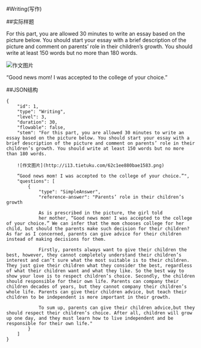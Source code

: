 #Writing(写作)

##实际样题

For this part, you are allowed 30 minutes to write an essay based on the picture below. You should start your essay with a brief description of the picture and comment on parents’ role in their children’s growth. You should write at least 150 words but no more than 180 words.

![作文图片](http://i13.tietuku.com/62c1ee880bae1583.png)

“Good news mom! I was accepted to the college of your choice.”

##JSON结构

	{
		"id": 1,
		"type": "Writing",
		"level": 3,
		"duration": 30,
		"flowable": false,
		"stem": "For this part, you are allowed 30 minutes to write an essay based on the picture below. You should start your essay with a brief description of the picture and comment on parents’ role in their children’s growth. You should write at least 150 words but no more than 180 words.

		![作文图片](http://i13.tietuku.com/62c1ee880bae1583.png)

		“Good news mom! I was accepted to the college of your choice.”",
		"questions": [
			{
				"type": "SimpleAnswer",
				"reference-answer": "Parents’ role in their children’s growth

				As is prescribed in the picture, the girl told
				her mother, “Good news mom! I was accepted to the college of your choice.” We can infer that the mom chooses college for her child, but should the parents make such decision for their children? As far as I concerned, parents can give advice for their children instead of making decisions for them.

				Firstly, parents always want to give their children the best, however, they cannot completely understand their children’s interest and can’t sure what the most suitable is to their children. They just give their children what they consider the best, regardless of what their children want and what they like. So the best way to show your love is to respect children’s choice. Secondly, the children should responsible for their own life. Parents can company their children decades of years, but they cannot company their children’s whole life. Parents can give their children advice, but teach their children to be independent is more important in their growth.

				To sum up, parents can give their children advice,but they should respect their children’s choice. After all, children will grow up one day, and they must learn how to live independent and be responsible for their own life."
			}
		]
	}
